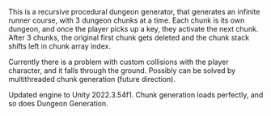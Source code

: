 This is a recursive procedural dungeon generator, that generates an infinite runner course, with 3 dungeon chunks at a time. Each chunk is its own dungeon, and once the player picks up a key, they activate the next chunk. After 3 chunks, the original first chunk gets deleted and the chunk stack shifts left in chunk array index. 

Currently there is a problem with custom collisions with the player character, and it falls through the ground. Possibly can be solved by multithreaded chunk generation (future direction).

Updated engine to Unity 2022.3.54f1. Chunk generation loads perfectly, and so does Dungeon Generation.
